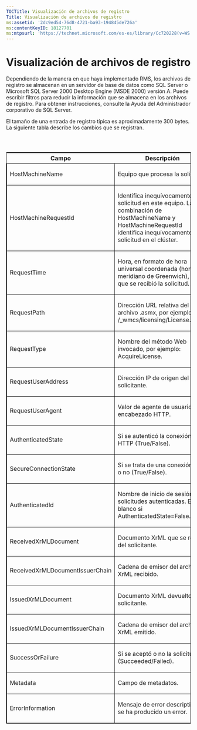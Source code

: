 ```yaml
---
TOCTitle: Visualización de archivos de registro
Title: Visualización de archivos de registro
ms:assetid: '2dc9ed54-76d8-4721-ba93-194845de726a'
ms:contentKeyID: 18127701
ms:mtpsurl: 'https://technet.microsoft.com/es-es/library/Cc720228(v=WS.10)'
---
```


Visualización de archivos de registro
=====================================

Dependiendo de la manera en que haya implementado RMS, los archivos de registro se almacenan en un servidor de base de datos como SQL Server o Microsoft SQL Server 2000 Desktop Engine (MSDE 2000) versión A. Puede escribir filtros para reducir la información que se almacena en los archivos de registro. Para obtener instrucciones, consulte la Ayuda del Administrador corporativo de SQL Server.

El tamaño de una entrada de registro típica es aproximadamente 300 bytes. La siguiente tabla describe los cambios que se registran.

###  

<p> </p>
<table style="border:1px solid black;">
<colgroup>
<col width="50%" />
<col width="50%" />
</colgroup>
<thead>
<tr class="header">
<th>Campo</th>
<th>Descripción</th>
</tr>
</thead>
<tbody>
<tr class="odd">
<td style="border:1px solid black;"><p>HostMachineName</p></td>
<td style="border:1px solid black;"><p>Equipo que procesa la solicitud.</p></td>
</tr>
<tr class="even">
<td style="border:1px solid black;"><p>HostMachineRequestId</p></td>
<td style="border:1px solid black;"><p>Identifica inequívocamente esta solicitud en este equipo. La combinación de HostMachineName y HostMachineRequestId identifica inequívocamente la solicitud en el clúster.</p></td>
</tr>
<tr class="odd">
<td style="border:1px solid black;"><p>RequestTime</p></td>
<td style="border:1px solid black;"><p>Hora, en formato de hora universal coordenada (hora del meridiano de Greenwich), a la que se recibió la solicitud.</p></td>
</tr>
<tr class="even">
<td style="border:1px solid black;"><p>RequestPath</p></td>
<td style="border:1px solid black;"><p>Dirección URL relativa del archivo .asmx, por ejemplo: /_wmcs/licensing/License.asmx.</p></td>
</tr>
<tr class="odd">
<td style="border:1px solid black;"><p>RequestType</p></td>
<td style="border:1px solid black;"><p>Nombre del método Web invocado, por ejemplo: AcquireLicense.</p></td>
</tr>
<tr class="even">
<td style="border:1px solid black;"><p>RequestUserAddress</p></td>
<td style="border:1px solid black;"><p>Dirección IP de origen del solicitante.</p></td>
</tr>
<tr class="odd">
<td style="border:1px solid black;"><p>RequestUserAgent</p></td>
<td style="border:1px solid black;"><p>Valor de agente de usuario del encabezado HTTP.</p></td>
</tr>
<tr class="even">
<td style="border:1px solid black;"><p>AuthenticatedState</p></td>
<td style="border:1px solid black;"><p>Si se autenticó la conexión HTTP (True/False).</p></td>
</tr>
<tr class="odd">
<td style="border:1px solid black;"><p>SecureConnectionState</p></td>
<td style="border:1px solid black;"><p>Si se trata de una conexión SSL o no (True/False).</p></td>
</tr>
<tr class="even">
<td style="border:1px solid black;"><p>AuthenticatedId</p></td>
<td style="border:1px solid black;"><p>Nombre de inicio de sesión para solicitudes autenticadas. En blanco si AuthenticatedState=False.</p></td>
</tr>
<tr class="odd">
<td style="border:1px solid black;"><p>ReceivedXrMLDocument</p></td>
<td style="border:1px solid black;"><p>Documento XrML que se recibe del solicitante.</p></td>
</tr>
<tr class="even">
<td style="border:1px solid black;"><p>ReceivedXrMLDocumentIssuerChain</p></td>
<td style="border:1px solid black;"><p>Cadena de emisor del archivo XrML recibido.</p></td>
</tr>
<tr class="odd">
<td style="border:1px solid black;"><p>IssuedXrMLDocument</p></td>
<td style="border:1px solid black;"><p>Documento XrML devuelto al solicitante.</p></td>
</tr>
<tr class="even">
<td style="border:1px solid black;"><p>IssuedXrMLDocumentIssuerChain</p></td>
<td style="border:1px solid black;"><p>Cadena de emisor del archivo XrML emitido.</p></td>
</tr>
<tr class="odd">
<td style="border:1px solid black;"><p>SuccessOrFailure</p></td>
<td style="border:1px solid black;"><p>Si se aceptó o no la solicitud (Succeeded/Failed).</p></td>
</tr>
<tr class="even">
<td style="border:1px solid black;"><p>Metadata</p></td>
<td style="border:1px solid black;"><p>Campo de metadatos.</p></td>
</tr>
<tr class="odd">
<td style="border:1px solid black;"><p>ErrorInformation</p></td>
<td style="border:1px solid black;"><p>Mensaje de error descriptivo, si se ha producido un error.</p></td>
</tr>
</tbody>
</table>
